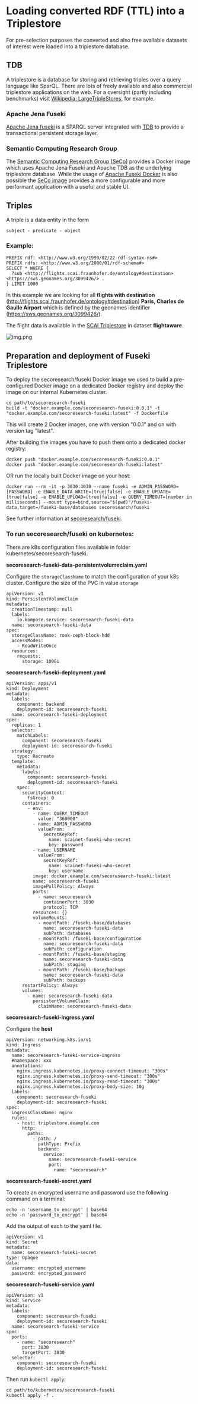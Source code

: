 # Loading converted RDF (TTL) into a Triplestore
For pre-selection purposes the converted and also free available datasets of interest were loaded into a triplestore database.

## TDB
A triplestore is a database for storing and retrieving triples over a query language like SparQL.
There are lots of freely available and also commercial triplestore applications on the web.
For a oversight (partly including benchmarks) visit [Wikipedia: LargeTripleStores](https://en.wikipedia.org/wiki/Triplestore), for example.

### Apache Jena Fuseki
[Apache Jena fuseki](https://jena.apache.org/documentation/fuseki2/) is a SPARQL server integrated with [TDB](https://jena.apache.org/documentation/tdb/index.html) 
to provide a transactional persistent storage layer.

### Semantic Computing Research Group
The [Semantic Computing Research Group (SeCo)](https://seco.cs.aalto.fi/) 
provides a Docker image which uses Apache Jena Fuseki and Apache TDB as the underlying triplestore database.
While the usage of [Apache Fuseki Docker](https://jena.apache.org/documentation/fuseki2/fuseki-docker.html) is also possible 
the [SeCo image](https://hub.docker.com/r/secoresearch/fuseki/) provides a more configurable and more performant application
with a useful and stable UI.

## Triples
A triple is a data entity in the form

```
subject - predicate - object
```

### Example:
```
PREFIX rdf: <http://www.w3.org/1999/02/22-rdf-syntax-ns#>
PREFIX rdfs: <http://www.w3.org/2000/01/rdf-schema#>
SELECT * WHERE {
  ?sub <http://flights.scai.fraunhofer.de/ontology#destination> <https://sws.geonames.org/3099426/> .
} LIMIT 1000
```

In this example we are looking for all **flights with destination** (<http://flights.scai.fraunhofer.de/ontology#destination>) **Paris, Charles de Gaulle Airport** which is defined by the geonames identifier (<https://sws.geonames.org/3099426/>).

The flight data is available in the [SCAI Triplestore](https://triplestore.scaiview.com) in dataset **flightaware**.

![img.png](img.png)

## Preparation and deployment of Fuseki Triplestore
To deploy the secoresearch/fuseki Docker image we used to build a pre-configured Docker image on a dedicated Docker registry and deploy the image on our internal Kubernetes cluster.

```
cd path/to/secoresearch-fuseki
build -t "docker.example.com/secoresearch-fuseki:0.0.1" -t "docker.example.com/secoresearch-fuseki:latest" -f Dockerfile
```

This will create 2 Docker images, one with version "0.0.1" and on with version tag "latest".

After building the images you have to push them onto a dedicated docker registry:

```
docker push "docker.example.com/secoresearch-fuseki:0.0.1"
docker push "docker.example.com/secoresearch-fuseki:latest"
```

OR run the locally built Docker image on your host:
```
docker run --rm -it -p 3030:3030 --name fuseki -e ADMIN_PASSWORD=[PASSWORD] -e ENABLE_DATA_WRITE=[true|false] -e ENABLE_UPDATE=[true|false] -e ENABLE_UPLOAD=[true|false] -e QUERY_TIMEOUT=[number in milliseconds] --mount type=bind,source="$(pwd)"/fuseki-data,target=/fuseki-base/databases secoresearch/fuseki
```
See further information at [secoresearch/fuseki](https://hub.docker.com/r/secoresearch/fuseki/).

### To run secoresearch/fuseki on kubernetes:

There are k8s configuration files available in folder kubernetes/secoresearch-fuseki.

**secoresearch-fuseki-data-persistentvolumeclaim.yaml**

Configure the ```storageClassName``` to match the configuration of your k8s cluster.
Configure the size of the PVC in value ```storage```

```
apiVersion: v1
kind: PersistentVolumeClaim
metadata:
  creationTimestamp: null
  labels:
    io.kompose.service: secoresearch-fuseki-data
  name: secoresearch-fuseki-data
spec:
  storageClassName: rook-ceph-block-hdd
  accessModes:
    - ReadWriteOnce
  resources:
    requests:
      storage: 100Gi
```

**secoresearch-fuseki-deployment.yaml**

```
apiVersion: apps/v1
kind: Deployment
metadata:
  labels:
    component: backend
    deployment-id: secoresearch-fuseki
  name: secoresearch-fuseki-deployment
spec:
  replicas: 1
  selector:
    matchLabels:
      component: secoresearch-fuseki
      deployment-id: secoresearch-fuseki
  strategy:
    type: Recreate
  template:
    metadata:
      labels:
        component: secoresearch-fuseki
        deployment-id: secoresearch-fuseki
    spec:
      securityContext:
        fsGroup: 0
      containers:
        - env:
          - name: QUERY_TIMEOUT
            value: "360000"
          - name: ADMIN_PASSWORD
            valueFrom:
              secretKeyRef:
                name: scainet-fuseki-who-secret
                key: password
          - name: USERNAME
            valueFrom:
              secretKeyRef:
                name: scainet-fuseki-who-secret
                key: username
          image: docker.example.com/secoresearch-fuseki:latest
          name: secoresearch-fuseki
          imagePullPolicy: Always
          ports:
            - name: secoresearch
              containerPort: 3030
              protocol: TCP
          resources: {}
          volumeMounts:
            - mountPath: /fuseki-base/databases
              name: secoresearch-fuseki-data
              subPath: databases
            - mountPath: /fuseki-base/configuration
              name: secoresearch-fuseki-data
              subPath: configuration
            - mountPath: /fuseki-base/staging
              name: secoresearch-fuseki-data
              subPath: staging
            - mountPath: /fuseki-base/backups
              name: secoresearch-fuseki-data
              subPath: backups
      restartPolicy: Always
      volumes:
        - name: secoresearch-fuseki-data
          persistentVolumeClaim:
            claimName: secoresearch-fuseki-data
```

**secoresearch-fuseki-ingress.yaml**

Configure the **host**

```
apiVersion: networking.k8s.io/v1
kind: Ingress
metadata:
  name: secoresearch-fuseki-service-ingress
  #namespace: xxx
  annotations:
    nginx.ingress.kubernetes.io/proxy-connect-timeout: "300s"
    nginx.ingress.kubernetes.io/proxy-send-timeout: "300s"
    nginx.ingress.kubernetes.io/proxy-read-timeout: "300s"
    nginx.ingress.kubernetes.io/proxy-body-size: 10g
  labels:
    component: secoresearch-fuseki
    deployment-id: secoresearch-fuseki
spec:
  ingressClassName: nginx
  rules:
    - host: triplestore.example.com
      http:
        paths:
          - path: /
            pathType: Prefix
            backend:
              service:
                name: secoresearch-fuseki-service
                port:
                  name: "secoresearch"
```

**secoresearch-fuseki-secret.yaml**

To create an encrypted username and password use the following command on a terminal:
```
echo -n 'username_to_encrypt' | base64
echo -n 'password_to_encrypt' | base64
```
Add the output of each to the yaml file.

```
apiVersion: v1
kind: Secret
metadata:
  name: secoresearch-fuseki-secret
type: Opaque
data:
  username: encrypted_username
  password: encrypted_password

```

**secoresearch-fuseki-service.yaml**

```
apiVersion: v1
kind: Service
metadata:
  labels:
    component: secoresearch-fuseki
    deployment-id: secoresearch-fuseki
  name: secoresearch-fuseki-service
spec:
  ports:
    - name: "secoresearch"
      port: 3030
      targetPort: 3030
  selector:
    component: secoresearch-fuseki
    deployment-id: secoresearch-fuseki
```

Then run ```kubectl apply```:

```
cd path/to/kubernetes/secoresearch-fuseki
kubectl apply -f .
```
